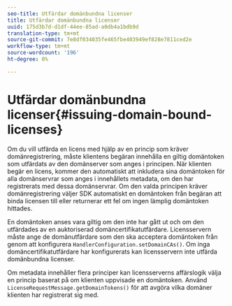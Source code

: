 ```yaml
---
seo-title: Utfärdar domänbundna licenser
title: Utfärdar domänbundna licenser
uuid: 175d3b7d-d1df-44ee-85ad-a0db4a1bdb9d
translation-type: tm+mt
source-git-commit: 7e8df034035fe465fbe403949ef828e7811ced2e
workflow-type: tm+mt
source-wordcount: '196'
ht-degree: 0%

---
```



# Utfärdar domänbundna licenser{#issuing-domain-bound-licenses}

Om du vill utfärda en licens med hjälp av en princip som kräver domänregistrering, måste klientens begäran innehålla en giltig domäntoken som utfärdats av den domänserver som anges i principen. När klienten begär en licens, kommer den automatiskt att inkludera sina domäntoken för alla domänservrar som anges i innehållets metadata, om den har registrerats med dessa domänservrar. Om den valda principen kräver domänregistrering väljer SDK automatiskt en domäntoken från begäran att binda licensen till eller returnerar ett fel om ingen lämplig domäntoken hittades.

En domäntoken anses vara giltig om den inte har gått ut och om den utfärdades av en auktoriserad domäncertifikatutfärdare. Licensservern måste ange de domänutfärdare som den ska acceptera domäntoken från genom att konfigurera `HandlerConfiguration.setDomainCAs()`. Om inga domäncertifikatutfärdare har konfigurerats kan licensservern inte utfärda domänbundna licenser.

Om metadata innehåller flera principer kan licensserverns affärslogik välja en princip baserat på om klienten uppvisade en domäntoken. Använd `LicenseRequestMessage.getDomainTokens()` för att avgöra vilka domäner klienten har registrerat sig med.
